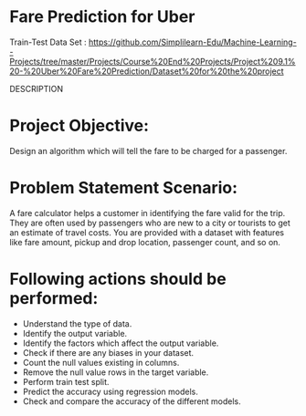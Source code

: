 # Fare Prediction for Uber

Train-Test Data Set : https://github.com/Simplilearn-Edu/Machine-Learning--Projects/tree/master/Projects/Course%20End%20Projects/Project%209.1%20-%20Uber%20Fare%20Prediction/Dataset%20for%20the%20project

DESCRIPTION

# Project Objective: 
Design an algorithm which will tell the fare to be charged for a passenger.

# Problem Statement Scenario: 
A fare calculator helps a customer in identifying the fare valid for the trip. They are often used by passengers who are new to a city or tourists to get an estimate of travel costs. You are provided with a dataset with features like fare amount, pickup and drop location, passenger count, and so on.

# Following actions should be performed:
* Understand the type of data.
* Identify the output variable.
* Identify the factors which affect the output variable.
* Check if there are any biases in your dataset.
* Count the null values existing in columns.
* Remove the null value rows in the target variable.
* Perform train test split.
* Predict the accuracy using regression models.
* Check and compare the accuracy of the different models.